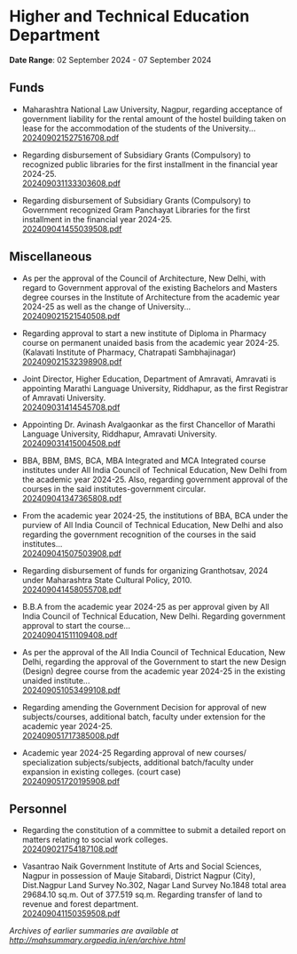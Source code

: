 # Higher and Technical Education Department

**Date Range**: 02 September 2024 - 07 September 2024


## Funds
- Maharashtra National Law University, Nagpur, regarding acceptance of government liability for the rental amount of the hostel building taken on lease for the accommodation of the students of the University...\
  [202409021527516708.pdf](https://gr.maharashtra.gov.in/Site/Upload/Government%20Resolutions/English/202409021527516708...pdf)

- Regarding disbursement of Subsidiary Grants (Compulsory) to recognized public libraries for the first installment in the financial year 2024-25.\
  [202409031133303608.pdf](https://gr.maharashtra.gov.in/Site/Upload/Government%20Resolutions/English/202409031133303608....pdf)

- Regarding disbursement of Subsidiary Grants (Compulsory) to Government recognized Gram Panchayat Libraries for the first installment in the financial year 2024-25.\
  [202409041455039508.pdf](https://gr.maharashtra.gov.in/Site/Upload/Government%20Resolutions/English/202409041455039508.pdf)

## Miscellaneous
- As per the approval of the Council of Architecture, New Delhi, with regard to Government approval of the existing Bachelors and Masters degree courses in the Institute of Architecture from the academic year 2024-25 as well as the change of University...\
  [202409021521540508.pdf](https://gr.maharashtra.gov.in/Site/Upload/Government%20Resolutions/English/202409021521540508.pdf)

- Regarding approval to start a new institute of Diploma in Pharmacy course on permanent unaided basis from the academic year 2024-25. (Kalavati Institute of Pharmacy, Chatrapati Sambhajinagar)\
  [202409021532398908.pdf](https://gr.maharashtra.gov.in/Site/Upload/Government%20Resolutions/English/202409021532398908.pdf)

- Joint Director, Higher Education, Department of Amravati, Amravati is appointing Marathi Language University, Riddhapur, as the first Registrar of Amravati University.\
  [202409031414545708.pdf](https://gr.maharashtra.gov.in/Site/Upload/Government%20Resolutions/English/202409031414545708...pdf)

- Appointing Dr. Avinash Avalgaonkar as the first Chancellor of Marathi Language University, Riddhapur, Amravati University.\
  [202409031415004508.pdf](https://gr.maharashtra.gov.in/Site/Upload/Government%20Resolutions/English/202409031415004508....pdf)

- BBA, BBM, BMS, BCA, MBA Integrated and MCA Integrated course institutes under All India Council of Technical Education, New Delhi from the academic year 2024-25. Also, regarding government approval of the courses in the said institutes-government circular.\
  [202409041347365808.pdf](https://gr.maharashtra.gov.in/Site/Upload/Government%20Resolutions/English/202409041347365808.pdf)

- From the academic year 2024-25, the institutions of BBA, BCA under the purview of All India Council of Technical Education, New Delhi and also regarding the government recognition of the courses in the said institutes...\
  [202409041507503908.pdf](https://gr.maharashtra.gov.in/Site/Upload/Government%20Resolutions/English/202409041507503908.pdf)

- Regarding disbursement of funds for organizing Granthotsav, 2024 under Maharashtra State Cultural Policy, 2010.\
  [202409041458055708.pdf](https://gr.maharashtra.gov.in/Site/Upload/Government%20Resolutions/English/202409041458055708...pdf)

- B.B.A from the academic year 2024-25 as per approval given by All India Council of Technical Education, New Delhi. Regarding government approval to start the course...\
  [202409041511109408.pdf](https://gr.maharashtra.gov.in/Site/Upload/Government%20Resolutions/English/202409041511109408.pdf)

- As per the approval of the All India Council of Technical Education, New Delhi, regarding the approval of the Government to start the new Design (Design) degree course from the academic year 2024-25 in the existing unaided institute...\
  [202409051053499108.pdf](https://gr.maharashtra.gov.in/Site/Upload/Government%20Resolutions/English/202409051053499108.pdf)

- Regarding amending the Government Decision for approval of new subjects/courses, additional batch, faculty under extension for the academic year 2024-25.\
  [202409051717385008.pdf](https://gr.maharashtra.gov.in/Site/Upload/Government%20Resolutions/English/202409051717385008.pdf)

- Academic year 2024-25 Regarding approval of new courses/ specialization subjects/subjects, additional batch/faculty under expansion in existing colleges. (court case)\
  [202409051720195908.pdf](https://gr.maharashtra.gov.in/Site/Upload/Government%20Resolutions/English/202409051720195908.pdf)

## Personnel
- Regarding the constitution of a committee to submit a detailed report on matters relating to social work colleges.\
  [202409021754187108.pdf](https://gr.maharashtra.gov.in/Site/Upload/Government%20Resolutions/English/202409021754187108.pdf)

- Vasantrao Naik Government Institute of Arts and Social Sciences, Nagpur in possession of Mauje Sitabardi, District Nagpur (City), Dist.Nagpur Land Survey No.302, Nagar Land Survey No.1848 total area 29684.10 sq.m. Out of 377.519 sq.m. Regarding transfer of land to revenue and forest department.\
  [202409041150359508.pdf](https://gr.maharashtra.gov.in/Site/Upload/Government%20Resolutions/English/202409041150359508.pdf)


*Archives of earlier summaries are available at http://mahsummary.orgpedia.in/en/archive.html*